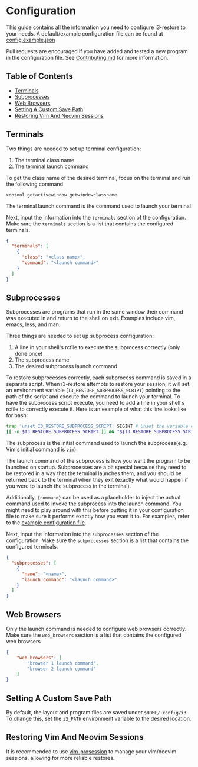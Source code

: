 # Configuration
This guide contains all the information you need to configure i3-restore to your needs. A default/example configuration
file can be found at [config.example.json](config.example.json)

Pull requests are encouraged if you have added and tested a new program in the configuration file. See [Contributing.md](CONTRIBUTING.md)
for more information.

## Table of Contents
- [Terminals](#terminals)
- [Subprocesses](#subprocesses)
- [Web Browsers](#web-browsers)
- [Setting A Custom Save Path](#setting-a-custom-save-path)
- [Restoring Vim And Neovim Sessions](#restoring-vim-and-neovim-sessions)

## Terminals
Two things are needed to set up terminal configuration:
1. The terminal class name
2. The terminal launch command

To get the class name of the desired terminal, focus on the terminal and run the following command
```shell
xdotool getactivewindow getwindowclassname
```

The terminal launch command is the command used to launch your terminal

Next, input the information into the `terminals` section of the configuration. Make sure the `terminals` section is
a list that contains the configured terminals.
```json
{
  "terminals": [
    {
      "class": "<class name>",
      "command": "<launch command>"
    }
  ]
}
```

## Subprocesses
Subprocesses are programs that run in the same window their command was executed in and return to the shell on exit. Examples
include vim, emacs, less, and man.

Three things are needed to set up subprocess configuration:
1. A line in your shell's rcfile to execute the subprocess correctly (only done once)
2. The subprocess name
3. The desired subprocess launch command

To restore subprocesses correctly, each subprocess command is saved in a separate script. When i3-restore attempts to restore
your session, it will set an environment variable (`I3_RESTORE_SUBPROCESS_SCRIPT`) pointing to the path of the script and execute
the command to launch your terminal. To have the subprocess script execute, you need to add a line in your shell's rcfile to
correctly execute it. Here is an example of what this line looks like for bash:
```bash
trap 'unset I3_RESTORE_SUBPROCESS_SCRIPT' SIGINT # Unset the variable on Ctrl+C as well
[[ -n $I3_RESTORE_SUBPROCESS_SCRIPT ]] && "${I3_RESTORE_SUBPROCESS_SCRIPT}" && unset I3_RESTORE_SUBPROCESS_SCRIPT
```

The subprocess is the initial command used to launch the subprocess(e.g. Vim's initial command is `vim`).

The launch command of the subprocess is how you want the program to be launched on startup. Subprocesses are a bit special
because they need to be restored in a way that the terminal launches them, and you should be returned back to the terminal
when they exit (exactly what would happen if you were to launch the subprocess in the terminal).

Additionally, `{command}` can be used as a placeholder to inject the actual command used to invoke the subprocess into the
launch command. You might need to play around with this before putting it in your configuration file to make sure it performs
exactly how you want it to. For examples, refer to the [example configuration file](config.example.json).

Next, input the information into the `subprocesses` section of the configuration. Make sure the `subprocesses` section is
a list that contains the configured terminals.
```json
{
  "subprocesses": [
    {
      "name": "<name>",
      "launch_command": "<launch command>"
    }
  ]
}
```

## Web Browsers
Only the launch command is needed to configure web browsers correctly. Make sure the `web_browsers` section is a list that
contains the configured web browsers
```json
{
    "web_browsers": [
        "browser 1 launch command",
        "browser 2 launch command"
    ]
}
```

## Setting A Custom Save Path
By default, the layout and program files are saved under `$HOME/.config/i3`. To change this, set the `i3_PATH` environment variable to
the desired location.

## Restoring Vim And Neovim Sessions
It is recommended to use [vim-prosession](https://github.com/dhruvasagar/vim-prosession) to manage your vim/neovim sessions, allowing for
more reliable restores.
